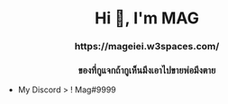 <h1 align="center">Hi 👋, I'm MAG</h1>
<h3 align="center">https://mageiei.w3spaces.com/</h3>

<h3 align="center">ของที่กูแจกถ้ากูเห็นมึงเอาไปขายพ่อมึงตาย</h3>


- My Discord > ! Mag#9999
